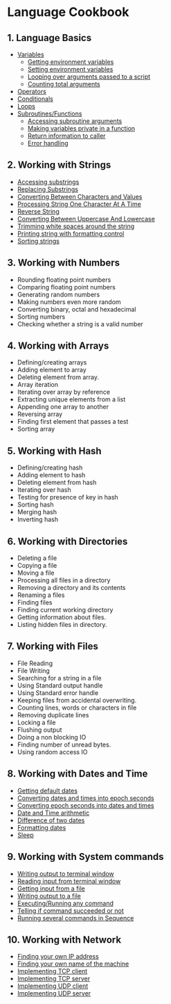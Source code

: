 # Language Cookbook

## 1. Language Basics
* [Variables](Basics/Basics_Variables.md#variables)
  * [Getting environment variables](Basics/Basics_Variables.md#getting-environment-variables)
  * [Setting environment variables](Basics/Basics_Variables.md#setting-environment-variables)
  * [Looping over arguments passed to a script](Basics/Basics_Variables.md#looping-over-arguments-passed-to-a-script)
  * [Counting total arguments](Basics/Basics_Variables.md#counting-total-arguments)
* [Operators](Basics/Basics_Operators.md)
* [Conditionals](Basics/Basics_Conditionals.md)
* [Loops](Basics/Basics_Loops.md)
* [Subroutines/Functions](Basics/Basics_SubRoutines.md)
   * [Accessing subroutine arguments](Basics/Basics_SubRoutines.md#accessing-subroutine-arguments)
   * [Making variables private in a function](Basics/Basics_SubRoutines.md#making-variables-private-in-a-function)
   * [Return information to caller](Basics/Basics_SubRoutines.md#return-information-to-caller)
   * [Error handling](Basics/Basics_SubRoutines.md#error-handling)

## 2. Working with Strings 
* [Accessing substrings](Strings/Strings_AccessingSubstrings.md)
* [Replacing Substrings](Strings/Strings_ReplacingSubstrings.md)
* [Converting Between Characters and Values](Strings/Strings_ConvertingBetweenCharsAndValues.md)
* [Processing String One Character At A Time](Strings/String_ProcessingOneCharAtTime.md)
* [Reverse String](Strings/String_ReverseString.md)
* [Converting Between Uppercase And Lowercase](Strings/String_ConvertingCase.md)
* [Trimming white spaces around the string](Strings/String_TrimmingBlanks.md)
* [Printing string with formatting control](Strings/String_PrintStringWithFormatting.md)
* [Sorting strings](Strings/String_SortingString.md)

## 3. Working with Numbers
* Rounding floating point numbers
* Comparing floating point numbers
* Generating random numbers
* Making numbers even more random
* Converting binary, octal and hexadecimal
* Sorting numbers
* Checking whether a string is a valid number

## 4. Working with Arrays
* Defining/creating arrays
* Adding element to array
* Deleting element from array.
* Array iteration
* Iterating over array by reference
* Extracting unique elements from a list
* Appending one array to another
* Reversing array
* Finding first element that passes a test
* Sorting array

## 5. Working with Hash
* Defining/creating hash
* Adding element to hash
* Deleting element from hash
* Iterating over hash
* Testing for presence of key in hash
* Sorting hash
* Merging hash
* Inverting hash

## 6. Working with Directories
* Deleting a file
* Copying a file
* Moving a file
* Processing all files in a directory
* Removing a directory and its contents
* Renaming a files
* Finding files
* Finding current working directory
* Getting information about files.
* Listing hidden files in directory.

## 7. Working with Files
* File Reading
* File Writing
* Searching for a string in a file
* Using Standard output handle
* Using Standard error handle
* Keeping files from accidental overwriting.
* Counting lines, words or characters in file
* Removing duplicate lines
* Locking a file
* Flushing output
* Doing a non blocking IO
* Finding number of unread bytes.
* Using random access IO

## 8. Working with Dates and Time
* [Getting default dates](DatesAndTime/DatesAndTime_GetDefaultDate.md)
* [Converting dates and times into epoch seconds](DatesAndTime/DatesAndTime_ConvertIntoEpoch.md)
* [Converting epoch seconds into dates and times](DatesAndTime/DatesAndTime_ConvertFromEpoch.md)
* [Date and Time arithmetic](DatesAndTime/DatesAndTime_DateTimeArithmetic.md)
* [Difference of two dates](DatesAndTime/DatesAndTime_DiffTwoDates.md)
* [Formatting dates](DatesAndTime/DatesAndTime_FormatDates.md)
* [Sleep](DatesAndTime/DatesAndTime_Sleep.md)

## 9. Working with System commands
* [Writing output to terminal window](Systems/System_WritingToTerminalWindow.md)
* [Reading input from terminal window](Systems/System_GetInputFromTerminalWindow.md)
* [Getting input from a file](Systems/System_GetInputFromFile.md)
* [Writing output to a file](Systems/System_WriteOutputToFile.md)
* [Executing/Running any command](Systems/System_ExecuteAnyCommand.md)
* [Telling if command succeeded or not](Systems/System_TestIfCommandSucceeded.md)
* [Running several commands in Sequence](Systems/System_ExecuteSeveralCommandsInSequence.md)

## 10. Working with Network
* [Finding your own IP address](Network/Network_FindOwnIPAddress.md)
* [Finding your own name of the machine](Network/Network_FindingYourMachineName.md)
* [Implementing TCP client](Network/Network_TCPClient.md)
* [Implementing TCP server](Network/Network_TCPServer.md)
* [Implementing UDP client](Network/Network_UDPClient.md)
* [Implementing UDP server](Network/Network_UDPServer.md)
